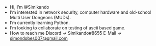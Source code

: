 - Hi, I’m @Simikando
- I’m interested in network security, computer hardware and old-school Multi User Dongeons (MUDs).
- I’m currently learning Python.
- I’m looking to collaborate on testing of ascii based game.
- How to reach me 
    Discord -> Simikando#8655
    E-Mail -> simondobes007@gmail.com
